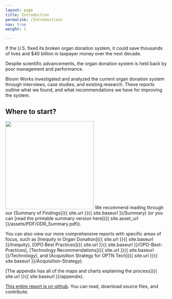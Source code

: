 ```yaml
---
layout: page
title: Introduction
permalink: /Introduction/
nav: true
weight: 1

---
```


If the U.S. fixed its broken organ donation system, it could save thousands of lives and $40 billion in taxpayer money over the next decade.

Despite scientific advancements, the organ donation system is held back by poor management and performance.

Bloom Works investigated and analyzed the current organ donation system through interviews, case studies, and existing research. These reports outline what we found, and what recommendations we have for improving the system.

## Where to start? 

<img src="{{ site.asset_url }}/assets/images/odr-sum-cov.jpg" width="275" >
<!-- ![Summary of Findings front cover](assets/images/odr-sum-cov.jpg)
 -->
We recommend reading through our [Summary of Findings]({{ site.url }}{{ site.baseurl }}/Summary) (or you can [read the printable summary version here]({{ site.asset_url }}/assets/PDF/ODR_Summary.pdf)).

You can also view our more comprehensive reports with specific areas of focus, such as [Inequity in Organ Donation]({{ site.url }}{{ site.baseurl }}/Inequity), [OPO Best Practices]({{ site.url }}{{ site.baseurl }}/OPO-Best-Practices), [Technology Recommendations]({{ site.url }}{{ site.baseurl }}/Technology), and [Acquisition Strategy for OPTN Tech]({{ site.url }}{{ site.baseurl }}/Acquisition-Strategy). 

[The appendix has all of the maps and charts explaining the process]({{ site.url }}{{ site.baseurl }}/appendix). 

[This entire report is on github](https://github.com/Bloom-Works/organ-donation-reform). You can read, download source files, and contribute.

